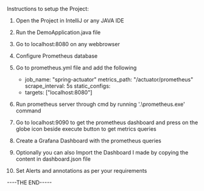 Instructions to setup the Project:

1. Open the Project in IntelliJ or any JAVA IDE

2. Run the DemoApplication.java file

3. Go to localhost:8080 on any webbrowser

4. Configure Prometheus database

5. Go to prometheus.yml file and add the following
	  - job_name: "spring-actuator"
    metrics_path: "/actuator/prometheus"
    scrape_interval: 5s
    static_configs:
    - targets: ["localhost:8080"]

6. Run prometheus server through cmd by running '.\prometheus.exe' command

7. Go to localhost:9090 to get the prometheus dashboard and press on the globe icon beside execute button to get metrics queries

8. Create a Grafana Dashboard with the prometheus queries

9. Optionally you can also Import the Dashboard I made by copying the content in dashboard.json file

10. Set Alerts and annotations as per your requirements

----THE END-----
